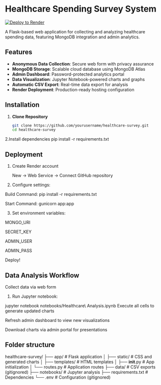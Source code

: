 # Healthcare Spending Survey System

[![Deploy to Render](https://render.com/images/deploy-to-render-button.svg)](https://render.com/deploy)

A Flask-based web application for collecting and analyzing healthcare spending data, featuring MongoDB integration and admin analytics.

## Features

- **Anonymous Data Collection**: Secure web form with privacy assurance
- **MongoDB Storage**: Scalable cloud database using MongoDB Atlas
- **Admin Dashboard**: Password-protected analytics portal
- **Data Visualization**: Jupyter Notebook-powered charts and graphs
- **Automatic CSV Export**: Real-time data export for analysis
- **Render Deployment**: Production-ready hosting configuration

## Installation

1. **Clone Repository**
   ```bash
   git clone https://github.com/yourusername/healthcare-survey.git
   cd healthcare-survey
2.Install dependencies
  pip install -r requirements.txt

## Deployment
1. Create Render account

    New → Web Service → Connect GitHub repository

2. Configure settings:

  Build Command: pip install -r requirements.txt

  Start Command: gunicorn app:app

3. Set environment variables:

  MONGO_URI

  SECRET_KEY

  ADMIN_USER

  ADMIN_PASS

Deploy!

## Data Analysis Workflow
Collect data via web form

1. Run Jupyter notebook:

jupyter notebook notebooks/Healthcare\ Analysis.ipynb
Execute all cells to generate updated charts

Refresh admin dashboard to view new visualizations

Download charts via admin portal for presentations

## Folder structure
healthcare-survey/
├── app/               # Flask application
│   ├── static/        # CSS and generated charts
│   ├── templates/     # HTML templates
│   ├── __init__.py    # App initialization
│   └── routes.py      # Application routes
├── data/              # CSV exports (gitignored)
├── notebooks/         # Jupyter analysis
├── requirements.txt   # Dependencies
└── .env               # Configuration (gitignored)
